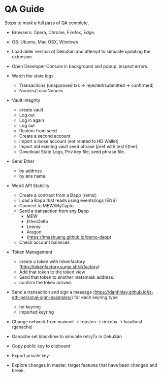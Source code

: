 # QA Guide

Steps to mark a full pass of QA complete.
* Browsers: Opera, Chrome, Firefox, Edge.
* OS: Ubuntu, Mac OSX, Windows
* Load older version of DekuSan and attempt to simulate updating the extension.
* Open Developer Console in background and popup, inspect errors.
* Watch the state logs 
  * Transactions (unapproved txs -> rejected/submitted -> confirmed)
  * Nonces/LocalNonces
* Vault integrity
    * create vault
    * Log out
    * Log in again
    * Log out
    * Restore from seed
    * Create a second account
    * Import a loose account (not related to HD Wallet)
    * Import old existing vault seed phrase (pref with test Ether)
    * Download State Logs, Priv key file, seed phrase file.
* Send Ether
    * by address
    * by ens name
* Web3 API Stability
    * Create a contract from a Ðapp (remix)
    * Load a Ðapp that reads using events/logs (ENS)
    * Connect to MEW/MyCypto
    * Send a transaction from any Ðapp
        - MEW
        - EtherDelta
        - Leeroy
        - Aragon
        - (https://tmashuang.github.io/demo-dapp)
    * Check account balances
* Token Management
    * create a token with tokenfactory (http://tokenfactory.surge.sh/#/factory)
    * Add that token to the token view
    * Send that token to another metamask address.
    * confirm the token arrived.
* Send a transaction and sign a message (https://danfinlay.github.io/js-eth-personal-sign-examples/) for each keyring type
    * hd keyring
    * imported keyring
* Change network from mainnet → ropsten → rinkeby → localhost (ganache)
* Ganache set blocktime to simulate retryTx in DekuSan
* Copy public key to clipboard
* Export private key

* Explore changes in master, target features that have been changed and break.
